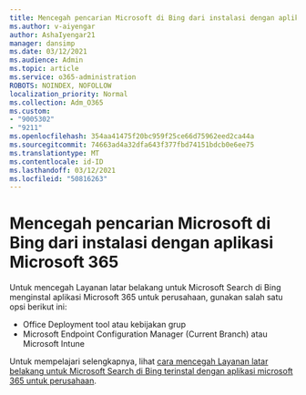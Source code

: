 ```yaml
---
title: Mencegah pencarian Microsoft di Bing dari instalasi dengan aplikasi Microsoft 365
ms.author: v-aiyengar
author: AshaIyengar21
manager: dansimp
ms.date: 03/12/2021
ms.audience: Admin
ms.topic: article
ms.service: o365-administration
ROBOTS: NOINDEX, NOFOLLOW
localization_priority: Normal
ms.collection: Adm_O365
ms.custom:
- "9005302"
- "9211"
ms.openlocfilehash: 354aa41475f20bc959f25ce66d75962eed2ca44a
ms.sourcegitcommit: 74663ad4a32dfa643f377fbd74151bdcb0e6ee75
ms.translationtype: MT
ms.contentlocale: id-ID
ms.lasthandoff: 03/12/2021
ms.locfileid: "50816263"
---
```

# <a name="prevent-microsoft-search-in-bing-from-installing-with-microsoft-365-apps"></a>Mencegah pencarian Microsoft di Bing dari instalasi dengan aplikasi Microsoft 365

Untuk mencegah Layanan latar belakang untuk Microsoft Search di Bing menginstal aplikasi Microsoft 365 untuk perusahaan, gunakan salah satu opsi berikut ini:

- Office Deployment tool atau kebijakan grup
- Microsoft Endpoint Configuration Manager (Current Branch) atau Microsoft Intune

Untuk mempelajari selengkapnya, lihat [cara mencegah Layanan latar belakang untuk Microsoft Search di Bing terinstal dengan aplikasi microsoft 365 untuk perusahaan](https://go.microsoft.com/fwlink/?linkid=2151946).
